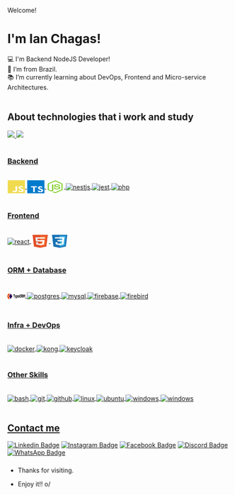 Welcome!
# I'm Ian Chagas!

:computer: I'm Backend NodeJS Developer! <br>
:house_with_garden: I’m from Brazil. <br>
:books: I’m currently learning about DevOps, Frontend and Micro-service Architectures.
<br>
<br>
## About technologies that i work and study

 <div>
  <a href="https://github.com/ianchagas">
  <img height="180em" src="https://github-readme-stats.vercel.app/api?username=ianchagas&show_icons=true&theme=outrun&include_all_commits=true&count_private=true"/>
  <img height="180em" src="https://github-readme-stats.vercel.app/api/top-langs/?username=ianchagas&layout=compact&langs_count=7&theme=outrun"/>
</div> <br>

### Backend
<div style="display: inline_block"><br>
  <img align="center" alt="javascript" height="30" width="40" src="https://raw.githubusercontent.com/devicons/devicon/master/icons/javascript/javascript-plain.svg">
  <img align="center" alt="typescript" height="30" width="40" src="https://raw.githubusercontent.com/devicons/devicon/master/icons/typescript/typescript-plain.svg">
  <img align="center" alt="nodejs" height="30" width="40" src="https://raw.githubusercontent.com/devicons/devicon/master/icons/nodejs/nodejs-original.svg">
  <img align="center" alt="nestjs" height="30" width="40" src="https://cdn.jsdelivr.net/gh/devicons/devicon/icons/nestjs/nestjs-plain.svg">
  <img align="center" alt="jest" height="30" width="40" src="https://cdn.jsdelivr.net/gh/devicons/devicon/icons/jest/jest-plain.svg">
  <img align="center" alt="php" height="30" width="40" src="https://cdn.jsdelivr.net/gh/devicons/devicon/icons/php/php-plain.svg">
</div><br>

### Frontend
<div style="display: inline_block"><br>
  <img align="center" alt="react" height="30" width="40" src="https://cdn.jsdelivr.net/gh/devicons/devicon/icons/react/react-original.svg">
  <img align="center" alt="html" height="30" width="40" src="https://raw.githubusercontent.com/devicons/devicon/master/icons/html5/html5-original.svg">
  <img align="center" alt="css" height="30" width="40" src="https://raw.githubusercontent.com/devicons/devicon/master/icons/css3/css3-original.svg">
</div><br>
 
### ORM + Database
 <div style="display: inline_block"><br>
  <img align="center" alt="typeorm" height="30" width="40" src="https://raw.githubusercontent.com/typeorm/typeorm/master/resources/logo_big.png">
  <img align="center" alt="postgres" height="30" width="40" src="https://cdn.jsdelivr.net/gh/devicons/devicon/icons/postgresql/postgresql-plain.svg">
  <img align="center" alt="mysql" height="30" width="40" src="https://cdn.jsdelivr.net/gh/devicons/devicon/icons/mysql/mysql-original-wordmark.svg">
  <img align="center" alt="firebase" height="30" width="40" src="https://cdn.jsdelivr.net/gh/devicons/devicon/icons/firebase/firebase-plain-wordmark.svg">
  <img align="center" alt="firebird" height="30" width="40" src="https://w7.pngwing.com/pngs/715/817/png-transparent-firebird-database-microsoft-sql-server-logo-logo-free-logo-area-sql.png">
</div><br>
 
### Infra + DevOps
 <div style="display: inline_block"><br>
  <img align="center" alt="docker" height="30" width="40" src="https://cdn.jsdelivr.net/gh/devicons/devicon/icons/docker/docker-original-wordmark.svg">
  <img align="center" alt="kong" height="30" width="40" src="https://2tjosk2rxzc21medji3nfn1g-wpengine.netdna-ssl.com/wp-content/uploads/2018/08/kong-combination-mark-colors.svg">
  <img align="center" alt="keycloak" height="30" width="40" src="https://raw.githubusercontent.com/aegis-icons/aegis-icons/master/PNG/Keycloak.png">
</div><br>
 
### Other Skills
 <div style="display: inline_block"><br>
  <img align="center" alt="bash" height="30" width="40" src="https://cdn.jsdelivr.net/gh/devicons/devicon/icons/bash/bash-plain.svg">
  <img align="center" alt="git" height="30" width="40" src="https://cdn.jsdelivr.net/gh/devicons/devicon/icons/git/git-original-wordmark.svg">
  <img align="center" alt="github" height="30" width="40" src="https://cdn.jsdelivr.net/gh/devicons/devicon/icons/github/github-original-wordmark.svg">
  <img align="center" alt="linux" height="30" width="40" src="https://cdn.jsdelivr.net/gh/devicons/devicon/icons/linux/linux-original.svg">
  <img align="center" alt="ubuntu" height="30" width="40" src="https://cdn.jsdelivr.net/gh/devicons/devicon/icons/ubuntu/ubuntu-plain-wordmark.svg">
  <img align="center" alt="windows" height="30" width="40" src="https://cdn.jsdelivr.net/gh/devicons/devicon/icons/windows8/windows8-original.svg">
  <img align="center" alt="windows" height="30" width="40" src="https://cdn.jsdelivr.net/gh/devicons/devicon/icons/jira/jira-original-wordmark.svg">
</div><br>

## Contact me
 
[![Linkedin Badge](	https://img.shields.io/badge/LinkedIn-0077B5?style=for-the-badge&logo=linkedin&logoColor=white&link=https://www.linkedin.com/in/ian-chagas-salgado-763a82166/)](https://www.linkedin.com/in/ian-chagas-salgado-763a82166/)
[![Instagram Badge]( https://img.shields.io/badge/Instagram-E4405F?style=for-the-badge&logo=instagram&logoColor=white&link=https://www.instagram.com/iaan.exe/)](https://www.instagram.com/iaan.exe/)
[![Facebook Badge](	https://img.shields.io/badge/Facebook-1877F2?style=for-the-badge&logo=facebook&logoColor=white&link=https://www.facebook.com/ianchagas/)](https://www.facebook.com/ianchagas/)
[![Discord Badge](	https://img.shields.io/badge/Discord-7289DA?style=for-the-badge&logo=discord&logoColor=white)](IanChagasS#6535)
[![WhatsApp Badge](	https://img.shields.io/badge/WhatsApp-25D366?style=for-the-badge&logo=whatsapp&logoColor=white&link=https://api.whatsapp.com/send?phone=5547996187817)](https://api.whatsapp.com/send?phone=5547996187817)
<br>
 
###
- Thanks for visiting.

- Enjoy it!! o/
